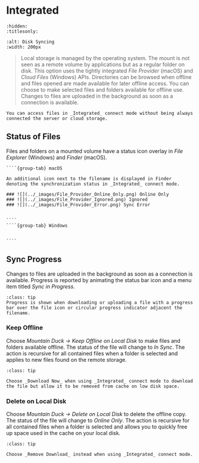 Integrated
====

```{toctree}
:hidden:
:titlesonly:
```

```{image} ../_images/Disk_Syncing.png
:alt: Disk Syncing
:width: 200px
```

> Local storage is managed by the operating system. The mount is not seen as a remote volume by applications but as a regular folder on disk. This option uses the tightly integrated _File Provider_ (macOS) and _Cloud Files_ (Windows) APIs. Directories can be browsed when offline and files opened are made available for later offline access. You can choose to make selected files and folders available for offline use. Changes to files are uploaded in the background as soon as a connection is available.

```{tip}
You can access files in _Integrated_ connect mode without being always connected the server or cloud storage.
```


## Status of Files

Files and folders on a mounted volume have a status icon overlay in _File Explorer_ (Windows) and _Finder_ (macOS).

`````{tabs}
````{group-tab} macOS

An additional icon next to the filename is displayed in Finder denoting the synchronization status in _Integrated_ connect mode.

### ![](../_images/File_Provider_Online_Only.png) Online Only
### ![](../_images/File_Provider_Ignored.png) Ignored
### ![](../_images/File_Provider_Error.png) Sync Error


````
````{group-tab} Windows


````
`````

## Sync Progress

Changes to files are uploaded in the background as soon as a connection is available. Progress is reported by animating the status bar icon and a menu item titled *Sync in Progress*.

```{admonition} macOS only
:class: tip
Progress is shown when downloading or uploading a file with a progress bar over the file icon or circular progress indicator adjacent the filename.
```

### Keep Offline

Choose *Mountain Duck → Keep Offline on Local Disk* to make files and folders available offline. The status of the file will change to *In Sync*. The action is recursive for all contained files when a folder is selected and applies to new files found on the remote storage.

```{admonition} macOS only
:class: tip

Choose _Download Now_ when using _Integrated_ connect mode to download the file but allow it to be removed from cache on low disk space. 
```


### Delete on Local Disk

Choose *Mountain Duck → Delete on Local Disk* to delete the offline copy. The status of the file will change to *Online Only*. The action is recursive for all contained files when a folder is selected and allows you to quickly free up space used in the cache on your local disk.

```{admonition} macOS only
:class: tip

Choose _Remove Download_ instead when using _Integrated_ connect mode.
```

